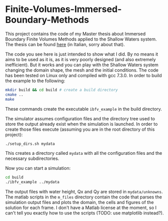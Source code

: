 # Finite-Volumes-Immersed-Boundary-Methods

This project contains the code of my Master thesis about Immersed Boundary Finite Volumes Methods applied to the Shallow Waters system.
The thesis can be found [here](https://www.politesi.polimi.it/handle/10589/51682?mode=full) (in Italian, sorry about that).

The code you see here is just intended to show what I did. By no means it aims to be used as it is, as it is very poorly designed (and also extremely inefficient). But it works and you can play with the Shallow Waters system changing the domain shape, the mesh and the initial conditions.
The code has been tested on Linux only and compiled with gcc 7.3.0.
In order to build the example to the following:

```bash
mkdir build && cd build # create a build directory
cmake ..
make
```
These commands create the executable ```ibfv_example``` in the build directory.

The simulator assumes configuration files and the directory tree used to store the output already exist when the simulation
is launched. In order to create those files execute (assuming you are in the root directory of this project):

```bash
./setup_dirs.sh mydata
```

This creates a directory called ```mydata``` with all the configuration files and the necessary subdirectories.

Now you can start a simulation:

```bash
cd build
./ibfv_example ../mydata
```

The output files with water height, Qx and Qy are stored in ```mydata/unknowns```.
The matlab scripts in the ```m_files``` directory contain the code that parses the simulation output files and plots the domain,
the cells and figures of the solution for each frame. I don't have a Matlab license at the moment, so I can't tell you exactly
how to use the scripts (TODO: use matplotlib instead?).
